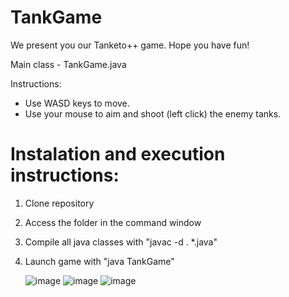 # TankGame
We present you our Tanketo++ game. Hope you have fun!

Main class - TankGame.java

Instructions:
- Use WASD keys to move.
- Use your mouse to aim and shoot (left click) the enemy tanks.


# Instalation and execution instructions:
1. Clone repository
2. Access the folder in the command window
3. Compile all java classes with "javac -d . *.java"
4. Launch game with "java TankGame"

   ![image](https://github.com/dannielraposo/TankGame/assets/148542289/73f4349e-df9c-4227-8f36-29d050931ad3)
   ![image](https://github.com/dannielraposo/TankGame/assets/148542289/f96406aa-f92d-48f5-8402-65faf152fab4)
   ![image](https://github.com/dannielraposo/TankGame/assets/148542289/2292308c-0eda-454d-b7c3-c5cfb412bde7)


